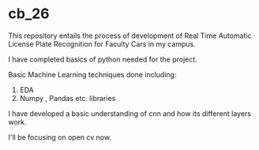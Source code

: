 # cb_26

This repository entails the process of development of Real Time Automatic License Plate Recognition for Faculty Cars in my campus.

I have completed basics of python needed for the project.

Basic Machine Learning techniques done including:
1. EDA
2. Numpy , Pandas etc. libraries


I have developed a basic understanding of cnn and how its different layers work.

I'll be focusing on open cv now.

